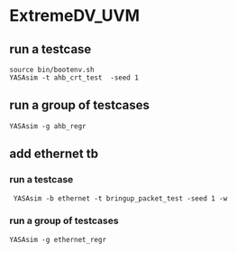 # ExtremeDV_UVM

## run a testcase
`source bin/bootenv.sh`  
`YASAsim -t ahb_crt_test  -seed 1`  

## run a group of testcases
`YASAsim -g ahb_regr`  

## add ethernet tb

### run a testcase
` YASAsim -b ethernet -t bringup_packet_test -seed 1 -w`   

### run a group of testcases
`YASAsim -g ethernet_regr`  
